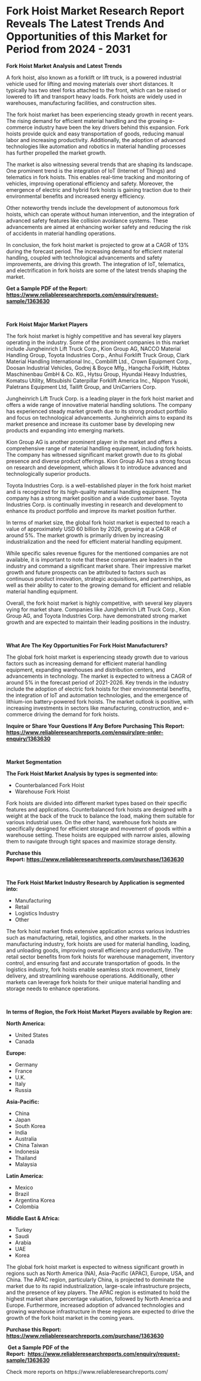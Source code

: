 <p><h1>Fork Hoist Market Research Report Reveals The Latest Trends And Opportunities of this Market for Period from 2024 - 2031</h1></p><p><strong>Fork Hoist Market Analysis and Latest Trends</strong></p>
<p><p>A fork hoist, also known as a forklift or lift truck, is a powered industrial vehicle used for lifting and moving materials over short distances. It typically has two steel forks attached to the front, which can be raised or lowered to lift and transport heavy loads. Fork hoists are widely used in warehouses, manufacturing facilities, and construction sites.</p><p>The fork hoist market has been experiencing steady growth in recent years. The rising demand for efficient material handling and the growing e-commerce industry have been the key drivers behind this expansion. Fork hoists provide quick and easy transportation of goods, reducing manual labor and increasing productivity. Additionally, the adoption of advanced technologies like automation and robotics in material handling processes has further propelled the market growth.</p><p>The market is also witnessing several trends that are shaping its landscape. One prominent trend is the integration of IoT (Internet of Things) and telematics in fork hoists. This enables real-time tracking and monitoring of vehicles, improving operational efficiency and safety. Moreover, the emergence of electric and hybrid fork hoists is gaining traction due to their environmental benefits and increased energy efficiency.</p><p>Other noteworthy trends include the development of autonomous fork hoists, which can operate without human intervention, and the integration of advanced safety features like collision avoidance systems. These advancements are aimed at enhancing worker safety and reducing the risk of accidents in material handling operations.</p><p>In conclusion, the fork hoist market is projected to grow at a CAGR of 13% during the forecast period. The increasing demand for efficient material handling, coupled with technological advancements and safety improvements, are driving this growth. The integration of IoT, telematics, and electrification in fork hoists are some of the latest trends shaping the market.</p></p>
<p><strong>Get a Sample PDF of the Report:&nbsp; <a href="https://www.reliableresearchreports.com/enquiry/request-sample/1363630">https://www.reliableresearchreports.com/enquiry/request-sample/1363630</a></strong></p>
<p>&nbsp;</p>
<p><strong>Fork Hoist Major Market Players</strong></p>
<p><p>The fork hoist market is highly competitive and has several key players operating in the industry. Some of the prominent companies in this market include Jungheinrich Lift Truck Corp., Kion Group AG, NACCO Material Handling Group, Toyota Industries Corp., Anhui Forklift Truck Group, Clark Material Handling International Inc., Combilift Ltd., Crown Equipment Corp., Doosan Industrial Vehicles, Godrej & Boyce Mfg., Hangcha Forklift, Hubtex Maschinenbau GmbH & Co. KG., Hytsu Group, Hyundai Heavy Industries, Komatsu Utility, Mitsubishi Caterpillar Forklift America Inc., Nippon Yusoki, Paletrans Equipment Ltd, Tailift Group, and UniCarriers Corp.</p><p>Jungheinrich Lift Truck Corp. is a leading player in the fork hoist market and offers a wide range of innovative material handling solutions. The company has experienced steady market growth due to its strong product portfolio and focus on technological advancements. Jungheinrich aims to expand its market presence and increase its customer base by developing new products and expanding into emerging markets.</p><p>Kion Group AG is another prominent player in the market and offers a comprehensive range of material handling equipment, including fork hoists. The company has witnessed significant market growth due to its global presence and diverse product offerings. Kion Group AG has a strong focus on research and development, which allows it to introduce advanced and technologically superior products.</p><p>Toyota Industries Corp. is a well-established player in the fork hoist market and is recognized for its high-quality material handling equipment. The company has a strong market position and a wide customer base. Toyota Industries Corp. is continually investing in research and development to enhance its product portfolio and improve its market position further.</p><p>In terms of market size, the global fork hoist market is expected to reach a value of approximately USD 60 billion by 2026, growing at a CAGR of around 5%. The market growth is primarily driven by increasing industrialization and the need for efficient material handling equipment.</p><p>While specific sales revenue figures for the mentioned companies are not available, it is important to note that these companies are leaders in the industry and command a significant market share. Their impressive market growth and future prospects can be attributed to factors such as continuous product innovation, strategic acquisitions, and partnerships, as well as their ability to cater to the growing demand for efficient and reliable material handling equipment.</p><p>Overall, the fork hoist market is highly competitive, with several key players vying for market share. Companies like Jungheinrich Lift Truck Corp., Kion Group AG, and Toyota Industries Corp. have demonstrated strong market growth and are expected to maintain their leading positions in the industry.</p></p>
<p>&nbsp;</p>
<p><strong>What Are The Key Opportunities For Fork Hoist Manufacturers?</strong></p>
<p><p>The global fork hoist market is experiencing steady growth due to various factors such as increasing demand for efficient material handling equipment, expanding warehouses and distribution centers, and advancements in technology. The market is expected to witness a CAGR of around 5% in the forecast period of 2021-2026. Key trends in the industry include the adoption of electric fork hoists for their environmental benefits, the integration of IoT and automation technologies, and the emergence of lithium-ion battery-powered fork hoists. The market outlook is positive, with increasing investments in sectors like manufacturing, construction, and e-commerce driving the demand for fork hoists.</p></p>
<p><strong>Inquire or Share Your Questions If Any Before Purchasing This Report: <a href="https://www.reliableresearchreports.com/enquiry/pre-order-enquiry/1363630">https://www.reliableresearchreports.com/enquiry/pre-order-enquiry/1363630</a></strong></p>
<p>&nbsp;</p>
<p><strong>Market Segmentation</strong></p>
<p><strong>The Fork Hoist Market Analysis by types is segmented into:</strong></p>
<p><ul><li>Counterbalanced Fork Hoist</li><li>Warehouse Fork Hoist</li></ul></p>
<p><p>Fork hoists are divided into different market types based on their specific features and applications. Counterbalanced fork hoists are designed with a weight at the back of the truck to balance the load, making them suitable for various industrial uses. On the other hand, warehouse fork hoists are specifically designed for efficient storage and movement of goods within a warehouse setting. These hoists are equipped with narrow aisles, allowing them to navigate through tight spaces and maximize storage density.</p></p>
<p><strong>Purchase this Report:&nbsp;<a href="https://www.reliableresearchreports.com/purchase/1363630">https://www.reliableresearchreports.com/purchase/1363630</a></strong></p>
<p>&nbsp;</p>
<p><strong>The Fork Hoist Market Industry Research by Application is segmented into:</strong></p>
<p><ul><li>Manufacturing</li><li>Retail</li><li>Logistics Industry</li><li>Other</li></ul></p>
<p><p>The fork hoist market finds extensive application across various industries such as manufacturing, retail, logistics, and other markets. In the manufacturing industry, fork hoists are used for material handling, loading, and unloading goods, improving overall efficiency and productivity. The retail sector benefits from fork hoists for warehouse management, inventory control, and ensuring fast and accurate transportation of goods. In the logistics industry, fork hoists enable seamless stock movement, timely delivery, and streamlining warehouse operations. Additionally, other markets can leverage fork hoists for their unique material handling and storage needs to enhance operations.</p></p>
<p>&nbsp;</p>
<p><strong>In terms of Region, the Fork Hoist Market Players available by Region are:</strong></p>
<p>
    <p> <strong> North America: </strong>
        <ul>
            <li>United States</li>
            <li>Canada</li>
        </ul>
        </p> 
    <p> <strong> Europe: </strong>
        <ul>
            <li>Germany</li>
            <li>France</li>
            <li>U.K.</li>
            <li>Italy</li>
            <li>Russia</li>
        </ul>
        </p> 
    <p> <strong> Asia-Pacific: </strong>
        <ul>
            <li>China</li>
            <li>Japan</li>
            <li>South Korea</li>
            <li>India</li>
            <li>Australia</li>
            <li>China Taiwan</li>
            <li>Indonesia</li>
            <li>Thailand</li>
            <li>Malaysia</li>
        </ul>
        </p> 
    <p> <strong> Latin America: </strong>
        <ul>
            <li>Mexico</li>
            <li>Brazil</li>
            <li>Argentina Korea</li>
            <li>Colombia</li>
        </ul>
        </p> 
    <p> <strong> Middle East & Africa: </strong>
        <ul>
            <li>Turkey</li>
            <li>Saudi</li>
            <li>Arabia</li>
            <li>UAE</li>
            <li>Korea</li>
        </ul>
    </p>
    </p>
<p><p>The global fork hoist market is expected to witness significant growth in regions such as North America (NA), Asia-Pacific (APAC), Europe, USA, and China. The APAC region, particularly China, is projected to dominate the market due to its rapid industrialization, large-scale infrastructure projects, and the presence of key players. The APAC region is estimated to hold the highest market share percentage valuation, followed by North America and Europe. Furthermore, increased adoption of advanced technologies and growing warehouse infrastructure in these regions are expected to drive the growth of the fork hoist market in the coming years.</p></p>
<p><strong>Purchase this Report: <a href="https://www.reliableresearchreports.com/purchase/1363630">https://www.reliableresearchreports.com/purchase/1363630</a></strong></p>
<p>&nbsp;<strong>Get a Sample PDF of the Report:&nbsp;&nbsp;<a href="https://www.reliableresearchreports.com/enquiry/request-sample/1363630">https://www.reliableresearchreports.com/enquiry/request-sample/1363630</a></strong></p>
<p><strong></strong></p>
<p>Check more reports on https://www.reliableresearchreports.com/</p>